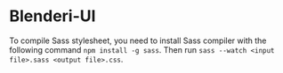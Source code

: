 # Blenderi-UI

To compile Sass stylesheet, you need to install Sass compiler with the following command `npm install -g sass`. Then run `sass --watch <input file>.sass <output file>.css`.
